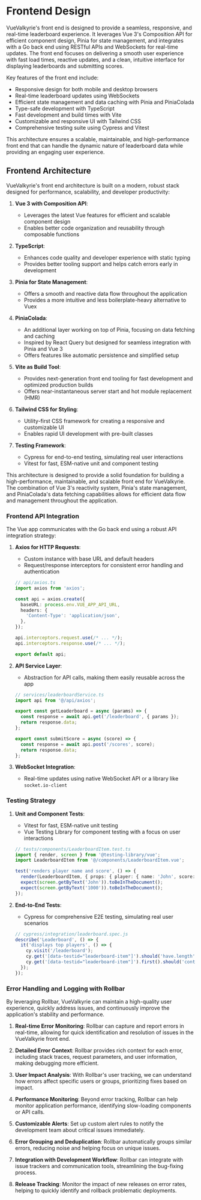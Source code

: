 # Frontend Design
VueValkyrie's front end is designed to provide a seamless, responsive, and real-time leaderboard experience. It leverages Vue 3's Composition API for efficient component design, Pinia for state management, and integrates with a Go back end using RESTful APIs and WebSockets for real-time updates. The front end focuses on delivering a smooth user experience with fast load times, reactive updates, and a clean, intuitive interface for displaying leaderboards and submitting scores.

Key features of the front end include:
- Responsive design for both mobile and desktop browsers
- Real-time leaderboard updates using WebSockets
- Efficient state management and data caching with Pinia and PiniaColada
- Type-safe development with TypeScript
- Fast development and build times with Vite
- Customizable and responsive UI with Tailwind CSS
- Comprehensive testing suite using Cypress and Vitest

This architecture ensures a scalable, maintainable, and high-performance front end that can handle the dynamic nature of leaderboard data while providing an engaging user experience.


## Frontend Architecture

VueValkyrie's front end architecture is built on a modern, robust stack designed for performance, scalability, and developer productivity:

1. **Vue 3 with Composition API**: 
   - Leverages the latest Vue features for efficient and scalable component design
   - Enables better code organization and reusability through composable functions

2. **TypeScript**: 
   - Enhances code quality and developer experience with static typing
   - Provides better tooling support and helps catch errors early in development

3. **Pinia for State Management**: 
   - Offers a smooth and reactive data flow throughout the application
   - Provides a more intuitive and less boilerplate-heavy alternative to Vuex

4. **PiniaColada**: 
   - An additional layer working on top of Pinia, focusing on data fetching and caching
   - Inspired by React Query but designed for seamless integration with Pinia and Vue 3
   - Offers features like automatic persistence and simplified setup

5. **Vite as Build Tool**: 
   - Provides next-generation front end tooling for fast development and optimized production builds
   - Offers near-instantaneous server start and hot module replacement (HMR)

6. **Tailwind CSS for Styling**: 
   - Utility-first CSS framework for creating a responsive and customizable UI
   - Enables rapid UI development with pre-built classes

7. **Testing Framework**:
   - Cypress for end-to-end testing, simulating real user interactions
   - Vitest for fast, ESM-native unit and component testing

This architecture is designed to provide a solid foundation for building a high-performance, maintainable, and scalable front end for VueValkyrie. The combination of Vue 3's reactivity system, Pinia's state management, and PiniaColada's data fetching capabilities allows for efficient data flow and management throughout the application.



### Frontend API Integration

The Vue app communicates with the Go back end using a robust API integration strategy:

1. **Axios for HTTP Requests**: 
   - Custom instance with base URL and default headers
   - Request/response interceptors for consistent error handling and authentication

   ```typescript
   // api/axios.ts
   import axios from 'axios';

   const api = axios.create({
     baseURL: process.env.VUE_APP_API_URL,
     headers: {
       'Content-Type': 'application/json',
     },
   });

   api.interceptors.request.use(/* ... */);
   api.interceptors.response.use(/* ... */);

   export default api;
   ```

2. **API Service Layer**:
   - Abstraction for API calls, making them easily reusable across the app

   ```typescript
   // services/leaderboardService.ts
   import api from '@/api/axios';

   export const getLeaderboard = async (params) => {
     const response = await api.get('/leaderboard', { params });
     return response.data;
   };

   export const submitScore = async (score) => {
     const response = await api.post('/scores', score);
     return response.data;
   };
   ```

3. **WebSocket Integration**:
   - Real-time updates using native WebSocket API or a library like `socket.io-client`


### Testing Strategy

1. **Unit and Component Tests**:
   - Vitest for fast, ESM-native unit testing
   - Vue Testing Library for component testing with a focus on user interactions

   ```typescript
   // tests/components/LeaderboardItem.test.ts
   import { render, screen } from '@testing-library/vue';
   import LeaderboardItem from '@/components/LeaderboardItem.vue';

   test('renders player name and score', () => {
     render(LeaderboardItem, { props: { player: { name: 'John', score: 1000 } } });
     expect(screen.getByText('John')).toBeInTheDocument();
     expect(screen.getByText('1000')).toBeInTheDocument();
   });
   ```

2. **End-to-End Tests**:
   - Cypress for comprehensive E2E testing, simulating real user scenarios

   ```javascript
   // cypress/integration/leaderboard.spec.js
   describe('Leaderboard', () => {
     it('displays top players', () => {
       cy.visit('/leaderboard');
       cy.get('[data-testid="leaderboard-item"]').should('have.length', 10);
       cy.get('[data-testid="leaderboard-item"]').first().should('contain', 'Rank #1');
     });
   });
   ```

### Error Handling and Logging with Rollbar

By leveraging Rollbar, VueValkyrie can maintain a high-quality user experience, quickly address issues, and continuously improve the application's stability and performance. 

1. **Real-time Error Monitoring**: Rollbar can capture and report errors in real-time, allowing for quick identification and resolution of issues in the VueValkyrie front end.

2. **Detailed Error Context**: Rollbar provides rich context for each error, including stack traces, request parameters, and user information, making debugging more efficient.

3. **User Impact Analysis**: With Rollbar's user tracking, we can understand how errors affect specific users or groups, prioritizing fixes based on impact.

4. **Performance Monitoring**: Beyond error tracking, Rollbar can help monitor application performance, identifying slow-loading components or API calls.

5. **Customizable Alerts**: Set up custom alert rules to notify the development team about critical issues immediately.

6. **Error Grouping and Deduplication**: Rollbar automatically groups similar errors, reducing noise and helping focus on unique issues.

7. **Integration with Development Workflow**: Rollbar can integrate with issue trackers and communication tools, streamlining the bug-fixing process.

8. **Release Tracking**: Monitor the impact of new releases on error rates, helping to quickly identify and rollback problematic deployments.
